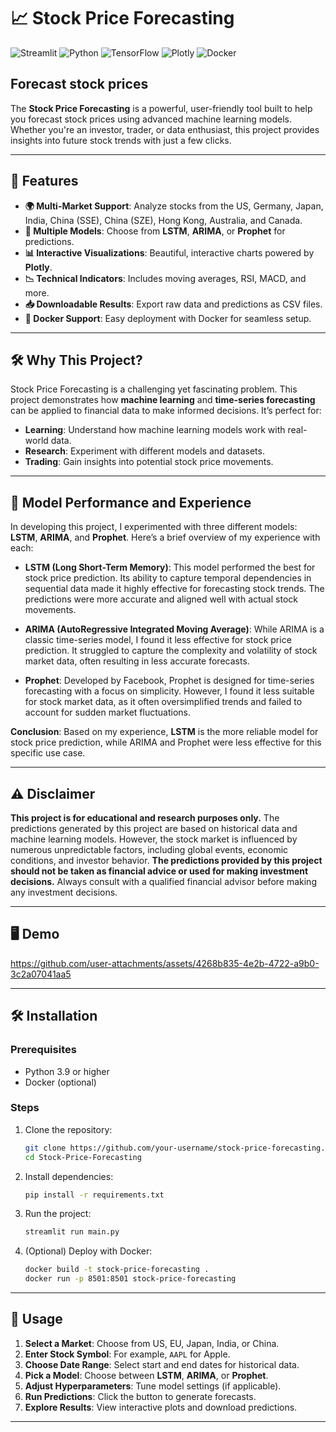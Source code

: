 # 📈 Stock Price Forecasting

![Streamlit](https://img.shields.io/badge/Streamlit-FF4B4B?style=for-the-badge&logo=Streamlit&logoColor=white)
![Python](https://img.shields.io/badge/Python-3776AB?style=for-the-badge&logo=python&logoColor=white)
![TensorFlow](https://img.shields.io/badge/TensorFlow-FF6F00?style=for-the-badge&logo=tensorflow&logoColor=white)
![Plotly](https://img.shields.io/badge/Plotly-3F4F75?style=for-the-badge&logo=plotly&logoColor=white)
![Docker](https://img.shields.io/badge/Docker-2496ED?style=for-the-badge&logo=docker&logoColor=white)

## **Forecast stock prices**

The **Stock Price Forecasting** is a powerful, user-friendly tool built to help you forecast stock prices using advanced machine learning models. Whether you're an investor, trader, or data enthusiast, this project provides insights into future stock trends with just a few clicks.

---

## 🚀 Features

- **🌍 Multi-Market Support**: Analyze stocks from the US, Germany, Japan, India, China (SSE), China (SZE), Hong Kong, Australia, and Canada.
- **🤖 Multiple Models**: Choose from **LSTM**, **ARIMA**, or **Prophet** for predictions.
- **📊 Interactive Visualizations**: Beautiful, interactive charts powered by **Plotly**.
- **📉 Technical Indicators**: Includes moving averages, RSI, MACD, and more.
- **📥 Downloadable Results**: Export raw data and predictions as CSV files.
- **🐳 Docker Support**: Easy deployment with Docker for seamless setup.

---

## 🛠️ Why This Project?

Stock Price Forecasting is a challenging yet fascinating problem. This project demonstrates how **machine learning** and **time-series forecasting** can be applied to financial data to make informed decisions. It’s perfect for:
- **Learning**: Understand how machine learning models work with real-world data.
- **Research**: Experiment with different models and datasets.
- **Trading**: Gain insights into potential stock price movements.

---

## 🤖 Model Performance and Experience

In developing this project, I experimented with three different models: **LSTM**, **ARIMA**, and **Prophet**. Here’s a brief overview of my experience with each:

- **LSTM (Long Short-Term Memory)**: This model performed the best for stock price prediction. Its ability to capture temporal dependencies in sequential data made it highly effective for forecasting stock trends. The predictions were more accurate and aligned well with actual stock movements.

- **ARIMA (AutoRegressive Integrated Moving Average)**: While ARIMA is a classic time-series model, I found it less effective for stock price prediction. It struggled to capture the complexity and volatility of stock market data, often resulting in less accurate forecasts.

- **Prophet**: Developed by Facebook, Prophet is designed for time-series forecasting with a focus on simplicity. However, I found it less suitable for stock market data, as it often oversimplified trends and failed to account for sudden market fluctuations.

**Conclusion**: Based on my experience, **LSTM** is the more reliable model for stock price prediction, while ARIMA and Prophet were less effective for this specific use case.

---

## ⚠️ Disclaimer

**This project is for educational and research purposes only.**
The predictions generated by this project are based on historical data and machine learning models. However, the stock market is influenced by numerous unpredictable factors, including global events, economic conditions, and investor behavior. **The predictions provided by this project should not be taken as financial advice or used for making investment decisions.** Always consult with a qualified financial advisor before making any investment decisions.

---

## 🖥️ Demo

https://github.com/user-attachments/assets/4268b835-4e2b-4722-a9b0-3c2a07041aa5

---

## 🛠️ Installation

### Prerequisites
- Python 3.9 or higher
- Docker (optional)

### Steps
1. Clone the repository:
   ```bash
   git clone https://github.com/your-username/stock-price-forecasting.git
   cd Stock-Price-Forecasting

2. Install dependencies:
   ```bash
   pip install -r requirements.txt

3. Run the project:
   ```bash
   streamlit run main.py

4. (Optional) Deploy with Docker:
   ```bash
   docker build -t stock-price-forecasting .
   docker run -p 8501:8501 stock-price-forecasting

---

## 🎯 Usage

1. **Select a Market**: Choose from US, EU, Japan, India, or China.
2. **Enter Stock Symbol**: For example, `AAPL` for Apple.
3. **Choose Date Range**: Select start and end dates for historical data.
4. **Pick a Model**: Choose between **LSTM**, **ARIMA**, or **Prophet**.
5. **Adjust Hyperparameters**: Tune model settings (if applicable).
6. **Run Predictions**: Click the button to generate forecasts.
7. **Explore Results**: View interactive plots and download predictions.

---

